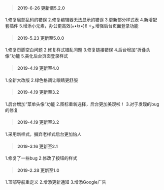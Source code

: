 > #### 2019-6-26 更新至5.2.0
1.修复局部乱码的错误
2.修复编辑器无法显示的错误
3.更新部分样式表
4.新增配套插件
5.增添小元素，办公更高效(๑•̀ㅂ•́)و✧
6.增强后台页面登录功能

> #### 2019-5.23 更新至5.0.0
1.修复页脚空白问题
2.修复样式错乱问题
3.修复链接错误
4.后台增加“折叠头像”功能
5.美化后台页面登录样式

> #### 2019-4.19 更新至4.0
1.全新大改版
2.绿色格调让眼睛更舒服

> #### 2019-4.19 更新至3.2
1.后台增加“菜单头像”功能
2.图标重新选择，后台更加美观啦！
3.对于发现的bug的修复

> #### 2019-4.19 更新至3.2
1.采用新样式，摒弃老样式后台更加怡人

> #### 2019-3.16 更新至2.1
1.修复了一些bug
2.修改了按钮的样式

> #### 2019-2.28 更新至1.0
1.顶部导航重定义
2.增添更新通知
3.增添Google广告


